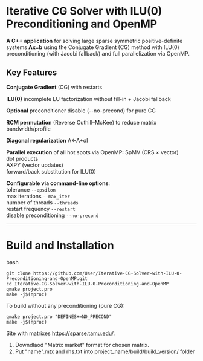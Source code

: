 # Iterative CG Solver with ILU(0) Preconditioning and OpenMP

**A C++ application** for solving large sparse symmetric positive-definite systems **Ax=b** using the Conjugate Gradient (CG) method with ILU(0) preconditioning (with Jacobi fallback) and full parallelization via OpenMP.

## Key Features

**Conjugate Gradient** (CG) with restarts

**ILU(0)** incomplete LU factorization without fill-in + Jacobi fallback

**Optional** preconditioner disable (--no-precond) for pure CG

**RCM permutation** (Reverse Cuthill–McKee) to reduce matrix bandwidth/profile

**Diagonal regularization** A<-A+σI

**Parallel execution** of all hot spots via OpenMP: 
  SpMV (CRS × vector)  
  dot products  
  AXPY (vector updates)  
  forward/back substitution for ILU(0)  
  
**Configurable via command-line options**:  
  tolerance ```--epsilon```  
  max iterations ```--max_iter```  
  number of threads ```--threads```  
  restart frequency ```--restart```  
  disable preconditioning ```--no-precond```  

---
#  Build and Installation
bash

```
git clone https://github.com/User/Iterative-CG-Solver-with-ILU-0-Preconditioning-and-OpenMP.git
cd Iterative-CG-Solver-with-ILU-0-Preconditioning-and-OpenMP
qmake project.pro
make -j$(nproc)
```
To build without any preconditioning (pure CG):
```
qmake project.pro "DEFINES+=NO_PRECOND"
make -j$(nproc)
```
Site with matrixes https://sparse.tamu.edu/. 
1) Downdlaod "Matrix market" format for chosen matrix.
2) Put "name".mtx and rhs.txt into project_name/build/build_version/ folder
